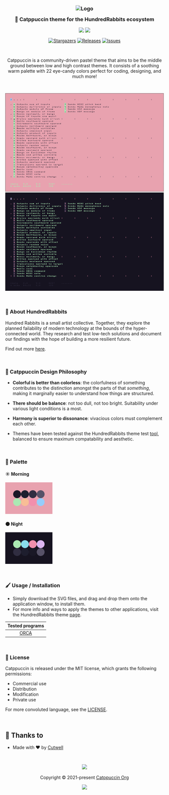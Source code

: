<h3 align="center">
	<img src="https://raw.githubusercontent.com/catppuccin/catppuccin/dev/assets/logos/exports/1544x1544_circle.png" width="100" alt="Logo"/><br/>
	<img src="https://raw.githubusercontent.com/catppuccin/catppuccin/dev/assets/misc/transparent.png" height="30" width="0px"/>
	🐇 Catppuccin theme for the HundredRabbits ecosystem
	<img src="https://raw.githubusercontent.com/catppuccin/catppuccin/dev/assets/misc/transparent.png" height="30" width="0px"/>
</h3>

<p align="center">
  <img src="https://raw.githubusercontent.com/catppuccin/catppuccin/dev/assets/palette/morning.png" width="185" />
  <img src="https://raw.githubusercontent.com/catppuccin/catppuccin/dev/assets/palette/night.png" width="185" />
</p>

<p align="center">
	<a href="https://github.com/Cutwell/hundredrabbits-catppuccin-theme/stargazers">
		<img alt="Stargazers" src="https://img.shields.io/github/stars/Cutwell/hundredrabbits-catppuccin-theme?style=for-the-badge&logo=starship&color=C9CBFF&logoColor=D9E0EE&labelColor=302D41"></a>
	<a href="https://github.com/Cutwell/hundredrabbits-catppuccin-theme/releases/latest">
		<img alt="Releases" src="https://img.shields.io/github/release/Cutwell/hundredrabbits-catppuccin-theme?style=for-the-badge&logo=github&color=F2CDCD&logoColor=D9E0EE&labelColor=302D41"/></a>
	<a href="https://github.com/Cutwell/hundredrabbits-catppuccin-theme/issues">
		<img alt="Issues" src="https://img.shields.io/github/issues/Cutwell/hundredrabbits-catppuccin-theme?style=for-the-badge&logo=gitbook&color=B5E8E0&logoColor=D9E0EE&labelColor=302D41"></a>
</p>

&nbsp;

<p align="center">
	Catppuccin is a community-driven pastel theme that aims to be the middle ground between low and high contrast themes. It consists of a soothing warm palette with 22 eye-candy colors perfect for coding, designing, and much more!
</p>

&nbsp;

<p align="center">
  <img src="assets/samples/morning.png" width="550" />
  <img src="assets/samples/night.png" width="550" />
</p>

&nbsp;

### 🐇 About HundredRabbits
Hundred Rabbits is a small artist collective. Together, they explore the planned failability of modern technology at the bounds of the hyper-connected world. They research and test low-tech solutions and document our findings with the hope of building a more resilient future.

Find out more [here](https://100r.co/site/home.html).

&nbsp;

### 🧠 Catppuccin Design Philosophy

-   **Colorful is better than colorless**: the colorfulness of something contributes to the distinction amongst the parts of that _something_, making it marginally easier to understand how things are structured.
-   **There should be balance**: not too dull, not too bright. Suitability under various light conditions is a most.
-   **Harmony is superior to dissonance**: vivacious colors must complement each other.

- Themes have been tested against the HundredRabbits theme test [tool](https://hundredrabbits.github.io/Themes/), balanced to ensure maximum compatability and aesthetic.

&nbsp;

### 🎨 Palette

#### ☀️ Morning
<img src="assets/palette/morning.svg" width="150" />

#### 🌑 Night
<img src="assets/palette/night.svg" width="150" />

&nbsp;

### 🖌️ Usage / Installation

- Simply download the SVG files, and drag and drop them onto the application window, to install them.
- For more info and ways to apply the themes to other applications, visit the HundredRabbits theme [page](https://github.com/hundredrabbits/Themes).

| Tested programs |
|:---:|
| [ORCA](https://100r.co/site/orca.html) |

&nbsp;

### 📜 License

Catppuccin is released under the MIT license, which grants the following permissions:

-   Commercial use
-   Distribution
-   Modification
-   Private use

For more convoluted language, see the [LICENSE](https://github.com/catppuccin/catppuccin/blob/main/LICENSE).

&nbsp;

## 💝 Thanks to

- Made with ❤️ by [Cutwell](https://github.com/Cutwell)

&nbsp;

<p align="center"><img src="https://raw.githubusercontent.com/catppuccin/catppuccin/dev/assets/footers/gray0_ctp_on_line.svg?sanitize=true" /></p>
<p align="center">Copyright &copy; 2021-present <a href="https://github.com/catppuccin" target="_blank">Catppuccin Org</a>
<p align="center"><a href="https://github.com/catppuccin/catppuccin/blob/main/LICENSE"><img src="https://img.shields.io/static/v1.svg?style=for-the-badge&label=License&message=MIT&logoColor=d9e0ee&colorA=302d41&colorB=c9cbff"/></a></p>
